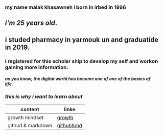 ### my name malak khasawneh i born in irbed in 1996
## **_i'm 25 years old_**.
## **i studed pharmacy in yarmouk un and graduatide in 2019.**
### i registered for this scholar ship to develop my self and workon gaining more information.
#### *as you know, the digital world has become one of one of the basics of life.* 

### _this is why i want to learn about_

content |  linke
------------ | -------------
growth mindset |[growth](https://malakkhasawneh2.github.io/reading-notes/one)
githud & markdown |[github&md](https://github.com/malakkhasawneh2/reading-notes/blob/main/summarize1.md)




